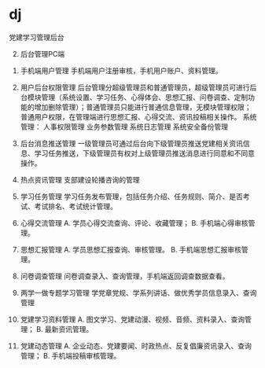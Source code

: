 # dj
党建学习管理后台

2.	后台管理PC端
1)	手机端用户管理
手机端用户注册审核，手机用户账户、资料管理。
2)	用户后台权限管理
后台管理分超级管理员和普通管理员，超级管理员可进行后台模块管理（系统设置、学习任务、心得体会、思想汇报、问卷调查、定制功能的增加删除管理）；普通管理员只能进行普通信息管理，无模块管理权限；普通用户权限，在管理端进行思想汇报、心得交流、资讯投稿相关操作。
系统管理：
人事权限管理
业务参数管理
系统日志管理
系统安全备份管理

1)	后台消息推送管理
一级管理员可通过后台向下级管理员推送党建相关资讯信息、学习任务推送，下级管理员有权对上级管理员推送消息进行同意和不同意操作。
2)	热点资讯管理
支部建设轮播咨询的管理
3)	学习任务管理
学习任务发布管理，包括任务介绍、任务规则、简介、是否考试、考试排名、考试统计管理。
4)	心得交流管理
A.	学员心得交流查询、评论、收藏管理；
B.	手机端心得审核管理。
5)	思想汇报管理
A.	学员思想汇报查询、审核管理。
B.	手机端思想汇报审核管理。
6)	问卷调查管理
问卷调查录入、查询管理，手机端返回调查数据查看。
7)	两学一做专题学习管理
学党章党规、学系列讲话、做优秀学员信息录入、查询管理
8)	党建学习资料管理
A.	图文学习、党建动漫、视频、音频、资料录入、查询管理；
B.	最新资讯管理。
9)	党建动态管理
A.	企业动态、党建要闻、时政热点、反复倡廉资讯录入、查询管理；
B.	手机端投稿审核管理。

